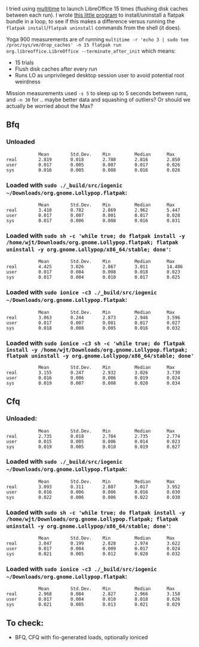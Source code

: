 I tried using [multitime](http://tratt.net/laurie/src/multitime/) to launch LibreOffice 15 times (flushing disk caches between each run). I wrote [this little program](https://github.com/wjt/ionogenic/blob/master/src/main.c) to install/uninstall a flatpak bundle in a loop, to see if this makes a difference versus running the `flatpak install`/`flatpak uninstall` commands from the shell (it does).

Yoga 900 measurements are of running `multitime -r 'echo 3 | sudo tee /proc/sys/vm/drop_caches' -n 15 flatpak run  org.libreoffice.LibreOffice --terminate_after_init` which means:

* 15 trials
* Flush disk caches after every run
* Runs LO as unprivileged desktop session user to avoid potential root weirdness

Mission measurements used `-s 5` to sleep up to 5 seconds between runs, and `-n 30` for .. maybe better data and squashing of outliers? Or should we actually be worried about the Max?

## Bfq

### Unloaded

                Mean        Std.Dev.    Min         Median      Max
    real        2.819       0.018       2.780       2.816       2.850
    user        0.017       0.005       0.007       0.017       0.026
    sys         0.016       0.005       0.008       0.016       0.026

### Loaded with `sudo ./_build/src/iogenic ~/Downloads/org.gnome.Lollypop.flatpak`:

                Mean        Std.Dev.    Min         Median      Max
    real        3.410       0.782       2.869       2.962       5.447
    user        0.017       0.007       0.001       0.017       0.028
    sys         0.017       0.006       0.008       0.016       0.031

### Loaded with `sudo sh -c 'while true; do flatpak install -y /home/wjt/Downloads/org.gnome.Lollypop.flatpak; flatpak uninstall -y org.gnome.Lollypop/x86_64/stable; done'`:

                Mean        Std.Dev.    Min         Median      Max
    real        4.425       3.026       2.867       3.011       14.486
    user        0.017       0.004       0.008       0.018       0.023
    sys         0.017       0.004       0.010       0.017       0.025

### Loaded with `sudo ionice -c3 ./_build/src/iogenic ~/Downloads/org.gnome.Lollypop.flatpak`:

                Mean        Std.Dev.    Min         Median      Max
    real        3.063       0.244       2.873       2.946       3.596
    user        0.017       0.007       0.001       0.017       0.027
    sys         0.018       0.008       0.005       0.016       0.032

### Loaded with `sudo ionice -c3 sh -c 'while true; do flatpak install -y /home/wjt/Downloads/org.gnome.Lollypop.flatpak; flatpak uninstall -y org.gnome.Lollypop/x86_64/stable; done'`

                Mean        Std.Dev.    Min         Median      Max
    real        3.155       0.247       2.932       3.026       3.730
    user        0.016       0.006       0.006       0.019       0.024
    sys         0.019       0.007       0.008       0.020       0.034

## Cfq

### Unloaded:

                Mean        Std.Dev.    Min         Median      Max
    real        2.735       0.018       2.704       2.735       2.774
    user        0.015       0.005       0.006       0.014       0.023
    sys         0.019       0.005       0.010       0.019       0.027

### Loaded with `sudo ./_build/src/iogenic ~/Downloads/org.gnome.Lollypop.flatpak`:

                Mean        Std.Dev.    Min         Median      Max
    real        3.093       0.311       2.807       3.017       3.952
    user        0.016       0.006       0.006       0.016       0.030
    sys         0.022       0.006       0.006       0.022       0.030

### Loaded with `sudo sh -c 'while true; do flatpak install -y /home/wjt/Downloads/org.gnome.Lollypop.flatpak; flatpak uninstall -y org.gnome.Lollypop/x86_64/stable; done'`:

                Mean        Std.Dev.    Min         Median      Max
    real        3.047       0.199       2.828       2.974       3.622
    user        0.017       0.004       0.009       0.017       0.024
    sys         0.021       0.005       0.012       0.020       0.032

### Loaded with `sudo ionice -c3 ./_build/src/iogenic ~/Downloads/org.gnome.Lollypop.flatpak`:

                Mean        Std.Dev.    Min         Median      Max
    real        2.968       0.084       2.827       2.966       3.158
    user        0.017       0.004       0.010       0.018       0.026
    sys         0.021       0.005       0.013       0.021       0.029

## To check:

* BFQ, CFQ with fio-generated loads, optionally ioniced
